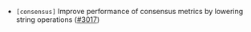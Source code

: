 - `[consensus]` Improve performance of consensus metrics by lowering string operations
  ([\#3017](https://github.com/cometbft/cometbft/issues/3017))

